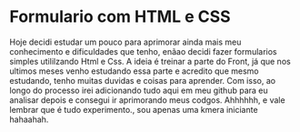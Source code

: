 # Formulario com HTML e CSS

Hoje decidi estudar um pouco para aprimorar ainda mais meu conhecimento e dificuldades que tenho, enãao decidi fazer formularios simples utililzando Html e Css.
A ideia é treinar a parte do Front, já que nos ultimos meses venho estudando essa parte e acredito que mesmo estudando, tenho muitas duvidas e coisas para aprender. Com isso, ao longo do processo irei adicionando tudo aqui em meu github para eu analisar depois e consegui ir aprimorando meus codgos. Ahhhhhh, e vale lembrar que é tudo experimento., sou apenas uma kmera iniciante hahaahah.

